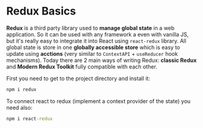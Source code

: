 # Redux Basics

**Redux** is a third party library used to **manage global state** in a web application. So it can be used with any framework a even with vanilla JS, but it's really easy to integrate it into React using `react-redux` library. All global state is store in one **globally accessible store** which is easy to update using **acctions** (very similar to `ContextAPI` + `useReducer` hook mechanisms). Today there are 2 main ways of writing Redux: **classic Redux** and **Modern Redux Toolkit** fully compatible with each other.

First you need to get to the project directory and install it:

```cmd
npm i redux
```

To connect react to redux (implement a context provider of the state) you need also:

```cmd
npm i react-redux
```
